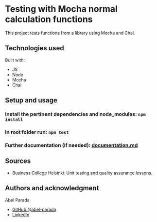 # Testing with Mocha normal calculation functions

This project tests functions from a library using Mocha and Chai.

## Technologies used

Built with:

- JS
- Node
- Mocha
- Chai

## Setup and usage

### Install the pertinent dependencies and node_modules: `npm install`

### In root folder run: `npm test`

### Further documentation (if needed): [documentation.md](./documentation.md)

## Sources

- Business College Helsinki. Unit testing and quality assurance lessons.

## Authors and acknowledgment

Abel Parada

- [GitHub @abel-parada](https://github.com/abel-parada)
- [LinkedIn](https://www.linkedin.com/in/abelparadamillan/)
